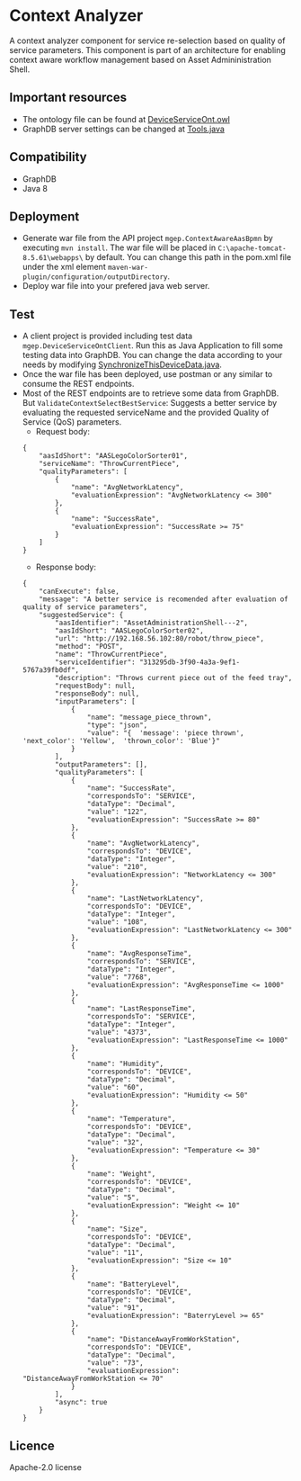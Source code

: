 # Context Analyzer
A context analyzer component for service re-selection based on quality of service parameters. This component is part of an architecture for enabling context aware workflow management based on Asset Admininistration Shell.

## Important resources
- The ontology file can be found at [DeviceServiceOnt.owl](/DeviceServiceOnt.owl)
- GraphDB server settings can be changed at [Tools.java](/mgep.ContextAwareAasBpmn/src/main/java/mgep/ContextAwareAasBpmn/Core/Tools.java)

## Compatibility
- GraphDB
- Java 8

## Deployment
- Generate war file from the API project ``mgep.ContextAwareAasBpmn`` by executing ``mvn install``. The war file will be placed in ``C:\apache-tomcat-8.5.61\webapps\`` by default. You can change this path in the pom.xml file under the xml element ``maven-war-plugin/configuration/outputDirectory``.
- Deploy war file into your prefered java web server.

## Test
- A client project is provided including test data ``mgep.DeviceServiceOntClient``. Run this as Java Application to fill some testing data into GraphDB. You can change the data according to your needs by modifying [SynchronizeThisDeviceData.java](/mgep.DeviceServiceOntClient/src/mgep/DeviceServiceOntClient/Main/SynchronizeThisDeviceData.java).
- Once the war file has been deployed, use postman or any similar to consume the REST endpoints.
- Most of the REST endpoints are to retrieve some data from GraphDB. But ``ValidateContextSelectBestService``: Suggests a better service by evaluating the requested serviceName and the provided Quality of Service (QoS) parameters.
    - Request body:
    ``` 
    {
        "aasIdShort": "AASLegoColorSorter01",
        "serviceName": "ThrowCurrentPiece",
        "qualityParameters": [
            {
                "name": "AvgNetworkLatency",
                "evaluationExpression": "AvgNetworkLatency <= 300"
            },
            {
                "name": "SuccessRate",
                "evaluationExpression": "SuccessRate >= 75"
            }
        ]
    } 
    ```
    - Response body:
    ```
    {
        "canExecute": false,
        "message": "A better service is recomended after evaluation of quality of service parameters",
        "suggestedService": {
            "aasIdentifier": "AssetAdministrationShell---2",
			"aasIdShort": "AASLegoColorSorter02",
            "url": "http://192.168.56.102:80/robot/throw_piece",
            "method": "POST",
            "name": "ThrowCurrentPiece",
            "serviceIdentifier": "313295db-3f90-4a3a-9ef1-5767a39fb0df",
            "description": "Throws current piece out of the feed tray",
            "requestBody": null,
            "responseBody": null,
            "inputParameters": [
                {
                    "name": "message_piece_thrown",
                    "type": "json",
                    "value": "{  'message': 'piece thrown',  'next_color': 'Yellow',  'thrown_color': 'Blue'}"
                }
            ],
            "outputParameters": [],
            "qualityParameters": [
                {
                    "name": "SuccessRate",
                    "correspondsTo": "SERVICE",
                    "dataType": "Decimal",
                    "value": "122",
                    "evaluationExpression": "SuccessRate >= 80"
                },
                {
                    "name": "AvgNetworkLatency",
                    "correspondsTo": "DEVICE",
                    "dataType": "Integer",
                    "value": "210",
                    "evaluationExpression": "NetworkLatency <= 300"
                },
                {
                    "name": "LastNetworkLatency",
                    "correspondsTo": "DEVICE",
                    "dataType": "Integer",
                    "value": "108",
                    "evaluationExpression": "LastNetworkLatency <= 300"
                },
                {
                    "name": "AvgResponseTime",
                    "correspondsTo": "SERVICE",
                    "dataType": "Integer",
                    "value": "7768",
                    "evaluationExpression": "AvgResponseTime <= 1000"
                },
                {
                    "name": "LastResponseTime",
                    "correspondsTo": "SERVICE",
                    "dataType": "Integer",
                    "value": "4373",
                    "evaluationExpression": "LastResponseTime <= 1000"
                },
                {
                    "name": "Humidity",
                    "correspondsTo": "DEVICE",
                    "dataType": "Decimal",
                    "value": "60",
                    "evaluationExpression": "Humidity <= 50"
                },
                {
                    "name": "Temperature",
                    "correspondsTo": "DEVICE",
                    "dataType": "Decimal",
                    "value": "32",
                    "evaluationExpression": "Temperature <= 30"
                },
                {
                    "name": "Weight",
                    "correspondsTo": "DEVICE",
                    "dataType": "Decimal",
                    "value": "5",
                    "evaluationExpression": "Weight <= 10"
                },
                {
                    "name": "Size",
                    "correspondsTo": "DEVICE",
                    "dataType": "Decimal",
                    "value": "11",
                    "evaluationExpression": "Size <= 10"
                },
                {
                    "name": "BatteryLevel",
                    "correspondsTo": "DEVICE",
                    "dataType": "Decimal",
                    "value": "91",
                    "evaluationExpression": "BaterryLevel >= 65"
                },
                {
                    "name": "DistanceAwayFromWorkStation",
                    "correspondsTo": "DEVICE",
                    "dataType": "Decimal",
                    "value": "73",
                    "evaluationExpression": "DistanceAwayFromWorkStation <= 70"
                }
            ],
            "async": true
        }
    }
    ```

## Licence
Apache-2.0 license
